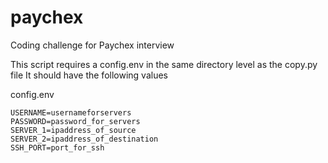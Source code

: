 # paychex
Coding challenge for Paychex interview 

This script requires a config.env in the same directory level as the copy.py file
It should have the following values

config.env 
```
USERNAME=usernameforservers
PASSWORD=password_for_servers
SERVER_1=ipaddress_of_source
SERVER_2=ipaddress_of_destination
SSH_PORT=port_for_ssh
```

